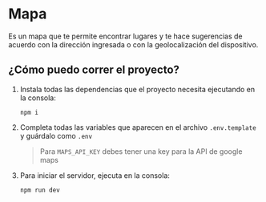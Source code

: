 # Mapa

Es un mapa que te permite encontrar lugares y te hace sugerencias de acuerdo con la dirección ingresada o con la geolocalización del dispositivo.

## ¿Cómo puedo correr el proyecto?

1.  Instala todas las dependencias que el proyecto necesita ejecutando en la consola:

    ```
    npm i
    ```

2.  Completa todas las variables que aparecen en el archivo `.env.template` y guárdalo como `.env`

    > Para `MAPS_API_KEY` debes tener una key para la API de google maps

3.  Para iniciar el servidor, ejecuta en la consola:

    ```
    npm run dev
    ```
